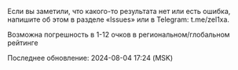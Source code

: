 Если вы заметили, что какого-то результата нет или есть ошибка, напишите об этом в разделе «Issues» или в Telegram: t.me/zel1xa.

Возможна погрешность в 1-12 очков в региональном/глобальном рейтинге

Последнее обновление: 2024-08-04 17:24 (MSK)